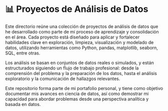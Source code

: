 # 📊 Proyectos de Análisis de Datos

Este directorio reúne una colección de proyectos de análisis de datos que he desarrollado como parte de mi proceso de aprendizaje y consolidación en el área. Cada proyecto está diseñado para aplicar y fortalecer habilidades clave en exploración, limpieza, visualización y modelado de datos, utilizando herramientas como Python, pandas, matplotlib, seaborn, SQL, entre otras.

Los análisis se basan en conjuntos de datos reales o simulados, y están estructurados siguiendo un flujo de trabajo profesional: desde la comprensión del problema y la preparación de los datos, hasta el análisis exploratorio y la comunicación de hallazgos relevantes.

Este repositorio forma parte de mi portafolio personal, y tiene como objetivo documentar mis avances en ciencia de datos, así como demostrar mi capacidad para abordar problemas desde una perspectiva analítica y basada en datos.
